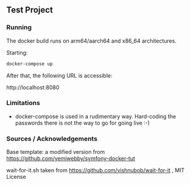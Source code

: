 ## Test Project



### Running

The docker build runs on arm64/aarch64 and x86_64 architectures.

Starting:
```sh
docker-compose up
```

After that, the following URL is accessible:

http://localhost:8080


### Limitations

- docker-compose is used in a rudimentary way. Hard-coding the passwords there is not the way to go for going live :-)


### Sources / Acknowledgements

Base template: a modified version from https://github.com/yemiwebby/symfony-docker-tut

wait-for-it.sh taken from https://github.com/vishnubob/wait-for-it , MIT License